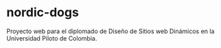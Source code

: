 # nordic-dogs
Proyecto web para el diplomado de Diseño de Sitios web Dinámicos en la Universidad Piloto de Colombia. 
